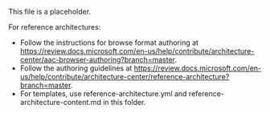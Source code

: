 This file is a placeholder.

For reference architectures:

- Follow the instructions for browse format authoring at https://review.docs.microsoft.com/en-us/help/contribute/architecture-center/aac-browser-authoring?branch=master.
- Follow the authoring guidelines at https://review.docs.microsoft.com/en-us/help/contribute/architecture-center/reference-architecture?branch=master.
- For templates, use reference-architecture.yml and reference-architecture-content.md in this folder.